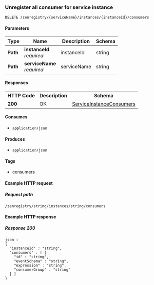 
<a name="unregisterallserviceinstanceconsumersusingdelete"></a>
### Unregister all consumer for service instance
```
DELETE /zenregistry/{serviceName}/instances/{instanceId}/consumers
```


#### Parameters

|Type|Name|Description|Schema|
|---|---|---|---|
|**Path**|**instanceId**  <br>*required*|instanceId|string|
|**Path**|**serviceName**  <br>*required*|serviceName|string|


#### Responses

|HTTP Code|Description|Schema|
|---|---|---|
|**200**|OK|[ServiceInstanceConsumers](../definitions/ServiceInstanceConsumers.md#serviceinstanceconsumers)|


#### Consumes

* `application/json`


#### Produces

* `application/json`


#### Tags

* consumers


#### Example HTTP request

##### Request path
```
/zenregistry/string/instances/string/consumers
```


#### Example HTTP response

##### Response 200
```
json :
{
  "instanceId" : "string",
  "consumers" : [ {
    "id" : "string",
    "eventSchema" : "string",
    "expression" : "string",
    "consumerGroup" : "string"
  } ]
}
```



